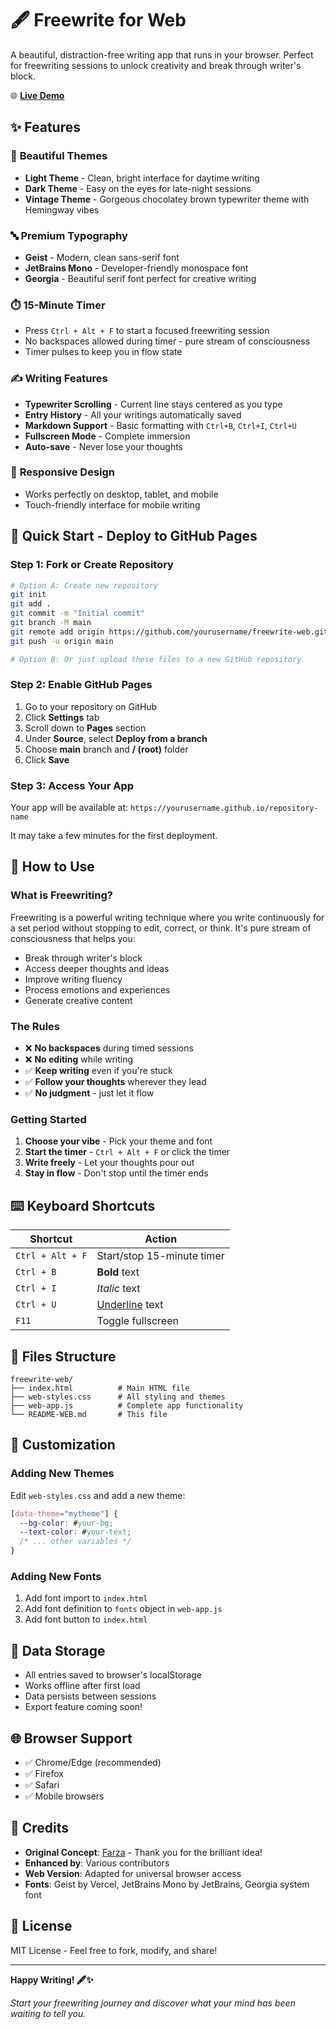 # 🖋️ Freewrite for Web

A beautiful, distraction-free writing app that runs in your browser. Perfect for freewriting sessions to unlock creativity and break through writer's block.

🌐 **[Live Demo](https://yourusername.github.io/freewrite-windows)** 

## ✨ Features

### 🎨 **Beautiful Themes**
- **Light Theme** - Clean, bright interface for daytime writing
- **Dark Theme** - Easy on the eyes for late-night sessions  
- **Vintage Theme** - Gorgeous chocolatey brown typewriter theme with Hemingway vibes

### 🔤 **Premium Typography**
- **Geist** - Modern, clean sans-serif font
- **JetBrains Mono** - Developer-friendly monospace font
- **Georgia** - Beautiful serif font perfect for creative writing

### ⏱️ **15-Minute Timer**
- Press `Ctrl + Alt + F` to start a focused freewriting session
- No backspaces allowed during timer - pure stream of consciousness
- Timer pulses to keep you in flow state

### ✍️ **Writing Features**
- **Typewriter Scrolling** - Current line stays centered as you type
- **Entry History** - All your writings automatically saved
- **Markdown Support** - Basic formatting with `Ctrl+B`, `Ctrl+I`, `Ctrl+U`
- **Fullscreen Mode** - Complete immersion
- **Auto-save** - Never lose your thoughts

### 📱 **Responsive Design**
- Works perfectly on desktop, tablet, and mobile
- Touch-friendly interface for mobile writing

## 🚀 **Quick Start - Deploy to GitHub Pages**

### **Step 1: Fork or Create Repository**

```bash
# Option A: Create new repository
git init
git add .
git commit -m "Initial commit"
git branch -M main
git remote add origin https://github.com/yourusername/freewrite-web.git
git push -u origin main

# Option B: Or just upload these files to a new GitHub repository
```

### **Step 2: Enable GitHub Pages**

1. Go to your repository on GitHub
2. Click **Settings** tab
3. Scroll down to **Pages** section
4. Under **Source**, select **Deploy from a branch**
5. Choose **main** branch and **/ (root)** folder
6. Click **Save**

### **Step 3: Access Your App**

Your app will be available at: `https://yourusername.github.io/repository-name`

It may take a few minutes for the first deployment.

## 🎯 **How to Use**

### **What is Freewriting?**
Freewriting is a powerful writing technique where you write continuously for a set period without stopping to edit, correct, or think. It's pure stream of consciousness that helps you:

- Break through writer's block
- Access deeper thoughts and ideas
- Improve writing fluency
- Process emotions and experiences
- Generate creative content

### **The Rules**
- ❌ **No backspaces** during timed sessions
- ❌ **No editing** while writing  
- ✅ **Keep writing** even if you're stuck
- ✅ **Follow your thoughts** wherever they lead
- ✅ **No judgment** - just let it flow

### **Getting Started**
1. **Choose your vibe** - Pick your theme and font
2. **Start the timer** - `Ctrl + Alt + F` or click the timer
3. **Write freely** - Let your thoughts pour out
4. **Stay in flow** - Don't stop until the timer ends

## ⌨️ **Keyboard Shortcuts**

| Shortcut | Action |
|----------|--------|
| `Ctrl + Alt + F` | Start/stop 15-minute timer |
| `Ctrl + B` | **Bold** text |
| `Ctrl + I` | *Italic* text |
| `Ctrl + U` | <u>Underline</u> text |
| `F11` | Toggle fullscreen |

## 🔧 **Files Structure**

```
freewrite-web/
├── index.html          # Main HTML file
├── web-styles.css      # All styling and themes
├── web-app.js          # Complete app functionality
└── README-WEB.md       # This file
```

## 🎨 **Customization**

### **Adding New Themes**
Edit `web-styles.css` and add a new theme:

```css
[data-theme="mytheme"] {
  --bg-color: #your-bg;
  --text-color: #your-text;
  /* ... other variables */
}
```

### **Adding New Fonts**
1. Add font import to `index.html`
2. Add font definition to `fonts` object in `web-app.js`
3. Add font button to `index.html`

## 💾 **Data Storage**

- All entries saved to browser's localStorage
- Works offline after first load
- Data persists between sessions
- Export feature coming soon!

## 🌐 **Browser Support**

- ✅ Chrome/Edge (recommended)
- ✅ Firefox
- ✅ Safari
- ✅ Mobile browsers

## 🙏 **Credits**

- **Original Concept**: [Farza](https://github.com/farzaa/freewrite) - Thank you for the brilliant idea!
- **Enhanced by**: Various contributors
- **Web Version**: Adapted for universal browser access
- **Fonts**: Geist by Vercel, JetBrains Mono by JetBrains, Georgia system font

## 📄 **License**

MIT License - Feel free to fork, modify, and share!

---

**Happy Writing! 🖋️✨**

*Start your freewriting journey and discover what your mind has been waiting to tell you.* 